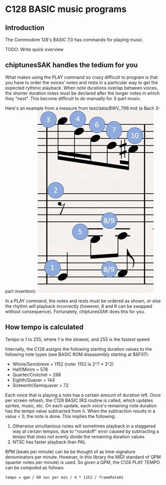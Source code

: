 # C128 BASIC music programs

## Introduction
The Commodore 128's BASIC 7.0 has commands for playing music.

TODO: Write quick overview

## chiptunesSAK handles the tedium for you
What makes using the PLAY command so crazy difficult to program is that you have to order the voices' notes and rests in a particular way to get the expected rythmic playback.  When note durations overlap between voices, the shorter duration notes must be declared after the longer notes in which they "nest".  This become difficult to do manually for 3-part music.

Here's an example from a measure from test/data/BWV_799.mid (a Bach 3-part invention):
![note order image](bwv799measure42.png)

In a PLAY command, the notes and rests must be ordered as shown, or else the rhythm will playback incorrectly (however, 8 and 9 can be swapped without consequence).  Fortunately, chiptunesSAK does this for you.

## How tempo is calculated

Tempo is 1 to 255, where 1 is the slowest, and 255 is the fastest speed

Internally, the C128 assigns the following starting duration values to the following note types (see BASIC ROM dissasembly starting at $6F07):
* Whole/Semibreve = 1152 (note: 1152 is 2^7 * 3^2)
* Half/Minim = 576
* Quarter/Crotchet = 288
* Eighth/Quaver = 144
* Sixteenth/Semiquaver = 72

Each voice that is playing a note has a certain amount of duration left.  Once per screen refresh, the C128 BASIC IRQ routine is called, which updates sprites, music, etc.  On each update, each voice's remaining note duration has the tempo value subtracted from it.  When the subtraction results in a value < 0, the note is done.  This implies the following:
1. Otherwise simultanious notes will sometimes playback in a staggered way at certain tempos, due to "roundoff" error caused by subtracting a tempo that does not evenly divide the remaining duration values 
2. NTSC has faster playback than PAL

BPM (beats per minute) can be be thought of as time-signature denominators per minute.  However, in this library the MIDI standard of QPM (quarter notes per minute) is used.  So given a QPM, the C128 PLAY TEMPO can be computed as follows:

```
tempo = qpm / 60 sec per min / 4 * 1152 / frameRateHz
```
